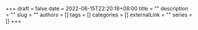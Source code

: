 +++ 
draft = false
date = 2022-06-15T22:20:18+08:00
title = ""
description = ""
slug = ""
authors = []
tags = []
categories = []
externalLink = ""
series = []
+++
